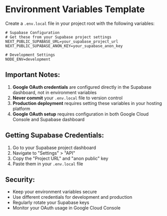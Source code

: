 # Environment Variables Template

Create a `.env.local` file in your project root with the following variables:

```env
# Supabase Configuration
# Get these from your Supabase project settings
NEXT_PUBLIC_SUPABASE_URL=your_supabase_project_url
NEXT_PUBLIC_SUPABASE_ANON_KEY=your_supabase_anon_key

# Development Settings
NODE_ENV=development
```

## Important Notes:

1. **Google OAuth credentials** are configured directly in the Supabase dashboard, not in environment variables
2. **Never commit** your `.env.local` file to version control
3. **Production deployment** requires setting these variables in your hosting platform
4. **Google OAuth setup** requires configuration in both Google Cloud Console and Supabase dashboard

## Getting Supabase Credentials:

1. Go to your Supabase project dashboard
2. Navigate to "Settings" > "API"
3. Copy the "Project URL" and "anon public" key
4. Paste them in your `.env.local` file

## Security:

- Keep your environment variables secure
- Use different credentials for development and production
- Regularly rotate your Supabase keys
- Monitor your OAuth usage in Google Cloud Console 